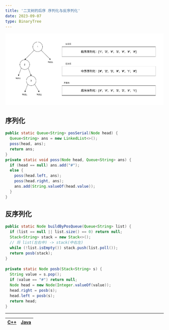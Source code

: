 ```yaml
---
title: '二叉树的后序 序列化与反序列化'
date: 2023-09-07
type: BinaryTree
---
```


![二叉树](/public/images/ds/bt-images/bt-serialize.png)

## 序列化

```java
public static Queue<String> posSerial(Node head) {
  Queue<String> ans = new LinkedList<>();
  poss(head, ans);
  return ans;
}
private static void poss(Node head, Queue<String> ans) {
  if (head == null) ans.add("#");
  else {
    poss(head.left, ans);
    poss(head.right, ans);
    ans.add(String.valueOf(head.value));
  }
}
```

## 反序列化

```java
public static Node buildByPosQueue(Queue<String> list) {
  if (list == null || list.size() == 0) return null;
  Stack<String> stack = new Stack<>();
  // 将 list(左右中) -> stack(中右左)
  while (!list.isEmpty()) stack.push(list.poll());
  return posb(stack);
}

private static Node posb(Stack<String> s) {
  String value = s.pop();
  if (value == "#") return null;
  Node head = new Node(Integer.valueOf(value));
  head.right = posb(s);
  head.left = posb(s);
  return head;
}
```

<hr/>

| [C++ ](https://github.com/ZhengKe996/DS/blob/main/src/binary_tree/serialize_and_reconstruct_tree.cpp) | [Java ](https://github.com/ZhengKe996/DS/blob/main/src/binary_tree/serialize_and_reconstruct_tree.java) |
| :---------------------------------------------------------------------------------------------------: | :-----------------------------------------------------------------------------------------------------: |
